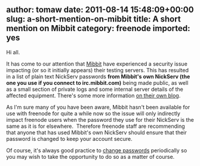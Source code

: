 author: tomaw
date: 2011-08-14 15:48:09+00:00
slug: a-short-mention-on-mibbit
title: A short mention on Mibbit
category: freenode
imported: yes
---
Hi all.

It has come to our attention that [Mibbit](http://www.mibbit.com) have experienced a security issue impacting (or so it initially appears) their testing servers. This has resulted in a list of plain text NickServ passwords **from Mibbit's own NickServ (the one you use if you connect to irc.mibbit.com)** being made public, as well as a small section of private logs and some internal server details of the affected equipment. There's some more information [on their own blog](http://mibbitblog.blogspot.com/).

As I'm sure many of you have been aware, Mibbit hasn't been available for use with freenode for quite a while now so the issue will only indirectly impact freenode users when the password they use for their NickServ is the same as it is for elsewhere.  Therefore freenode staff are recommending that anyone that has used Mibbit's own NickServ should ensure that their password is changed to keep your account secure.

Of course, it's always good practice to [change passwords](http://freenode.net/faq.shtml#changepass) periodically so you may wish to take the opportunity to do so as a matter of course.
